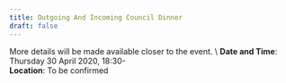 ```yaml
---
title: Outgoing And Incoming Council Dinner
draft: false
---
```


More details will be made available closer to the event. \\
**Date and Time**: Thursday 30 April 2020, 18:30- \
**Location**: To be confirmed
